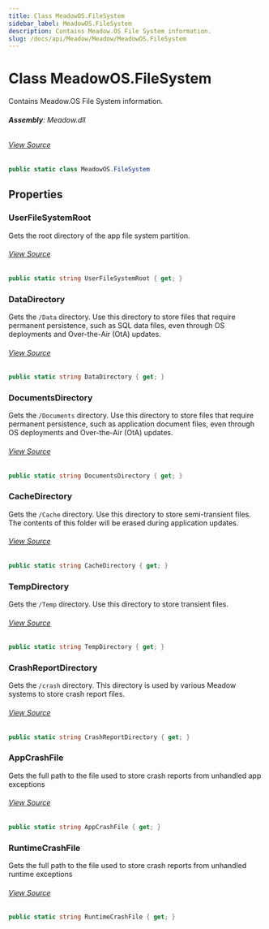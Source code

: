 ```yaml
---
title: Class MeadowOS.FileSystem
sidebar_label: MeadowOS.FileSystem
description: Contains Meadow.OS File System information.
slug: /docs/api/Meadow/Meadow/MeadowOS.FileSystem
---
```

# Class MeadowOS.FileSystem
Contains Meadow.OS File System information.

###### **Assembly**: Meadow.dll
###### [View Source](https://github.com/WildernessLabs/Meadow.Core.git/blob/develop/source/Meadow.Core/MeadowOS.FileSystem.cs#L10)
```csharp title="Declaration"
public static class MeadowOS.FileSystem
```
## Properties
### UserFileSystemRoot
Gets the root directory of the app file system partition.
###### [View Source](https://github.com/WildernessLabs/Meadow.Core.git/blob/develop/source/Meadow.Core/MeadowOS.FileSystem.cs#L15)
```csharp title="Declaration"
public static string UserFileSystemRoot { get; }
```
### DataDirectory
Gets the `/Data` directory. Use this directory to store files that
require permanent persistence, such as SQL data files, even
through OS deployments and Over-the-Air (OtA) updates.
###### [View Source](https://github.com/WildernessLabs/Meadow.Core.git/blob/develop/source/Meadow.Core/MeadowOS.FileSystem.cs#L25)
```csharp title="Declaration"
public static string DataDirectory { get; }
```
### DocumentsDirectory
Gets the `/Documents` directory. Use this directory to store files that
require permanent persistence, such as application document files, even
through OS deployments and Over-the-Air (OtA) updates.
###### [View Source](https://github.com/WildernessLabs/Meadow.Core.git/blob/develop/source/Meadow.Core/MeadowOS.FileSystem.cs#L32)
```csharp title="Declaration"
public static string DocumentsDirectory { get; }
```
### CacheDirectory
Gets the `/Cache` directory. Use this directory to store
semi-transient files. The contents of this folder will be erased
during application updates.
###### [View Source](https://github.com/WildernessLabs/Meadow.Core.git/blob/develop/source/Meadow.Core/MeadowOS.FileSystem.cs#L39)
```csharp title="Declaration"
public static string CacheDirectory { get; }
```
### TempDirectory
Gets the `/Temp` directory. Use this directory to store transient
files.
###### [View Source](https://github.com/WildernessLabs/Meadow.Core.git/blob/develop/source/Meadow.Core/MeadowOS.FileSystem.cs#L48)
```csharp title="Declaration"
public static string TempDirectory { get; }
```
### CrashReportDirectory
Gets the `/crash` directory. This directory is used by various Meadow systems to store crash report
files.
###### [View Source](https://github.com/WildernessLabs/Meadow.Core.git/blob/develop/source/Meadow.Core/MeadowOS.FileSystem.cs#L54)
```csharp title="Declaration"
public static string CrashReportDirectory { get; }
```
### AppCrashFile
Gets the full path to the file used to store crash reports from unhandled app exceptions
###### [View Source](https://github.com/WildernessLabs/Meadow.Core.git/blob/develop/source/Meadow.Core/MeadowOS.FileSystem.cs#L59)
```csharp title="Declaration"
public static string AppCrashFile { get; }
```
### RuntimeCrashFile
Gets the full path to the file used to store crash reports from unhandled runtime exceptions
###### [View Source](https://github.com/WildernessLabs/Meadow.Core.git/blob/develop/source/Meadow.Core/MeadowOS.FileSystem.cs#L63)
```csharp title="Declaration"
public static string RuntimeCrashFile { get; }
```
